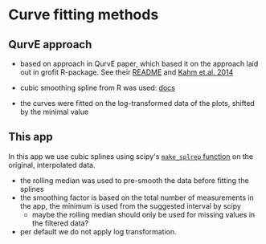 # Curve fitting methods

## QurvE approach

- based on approach in QurvE paper, which based it on the approach laid out in
  grofit R-package. See their 
  [README](https://github.com/NicWir/QurvE?tab=readme-ov-file#growth-profiling-methods)
  and 
  [Kahm et.al. 2014](https://www.jstatsoft.org/article/view/v033i07)
- cubic smoothing spline from R was used:
  [docs](https://www.rdocumentation.org/packages/stats/versions/3.6.2/topics/smooth.spline)

- the curves were fitted on the log-transformed data of the plots, shifted by the minimal
  value

## This app

In this app we use cubic splines using scipy's
[`make_splrep` function](https://docs.scipy.org/doc/scipy/reference/generated/scipy.interpolate.make_splrep.html#scipy.interpolate.make_splrep)
on the original, interpolated data.

- the rolling median was used to pre-smooth the data before fitting the splines
- the smoothing factor is based on the total number of measurements in the app,
  the minimum is used from the suggested interval by scipy
  - maybe the rolling median should only be used for missing values in the filtered
    data?
- per default we do not apply log transformation.
